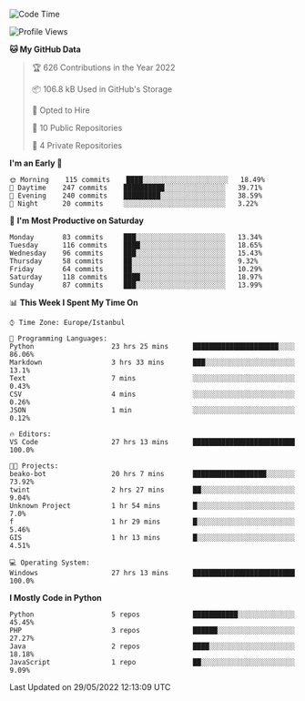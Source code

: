 <!--START_SECTION:waka-->
![Code Time](http://img.shields.io/badge/Code%20Time-251%20hrs%2050%20mins-blue)

![Profile Views](http://img.shields.io/badge/Profile%20Views-0-blue)

**🐱 My GitHub Data** 

> 🏆 626 Contributions in the Year 2022
 > 
> 📦 106.8 kB Used in GitHub's Storage 
 > 
> 💼 Opted to Hire
 > 
> 📜 10 Public Repositories 
 > 
> 🔑 4 Private Repositories  
 > 
**I'm an Early 🐤** 

```text
🌞 Morning    115 commits    ████░░░░░░░░░░░░░░░░░░░░░   18.49% 
🌆 Daytime    247 commits    ██████████░░░░░░░░░░░░░░░   39.71% 
🌃 Evening    240 commits    █████████░░░░░░░░░░░░░░░░   38.59% 
🌙 Night      20 commits     ░░░░░░░░░░░░░░░░░░░░░░░░░   3.22%

```
📅 **I'm Most Productive on Saturday** 

```text
Monday       83 commits     ███░░░░░░░░░░░░░░░░░░░░░░   13.34% 
Tuesday      116 commits    ████░░░░░░░░░░░░░░░░░░░░░   18.65% 
Wednesday    96 commits     ███░░░░░░░░░░░░░░░░░░░░░░   15.43% 
Thursday     58 commits     ██░░░░░░░░░░░░░░░░░░░░░░░   9.32% 
Friday       64 commits     ██░░░░░░░░░░░░░░░░░░░░░░░   10.29% 
Saturday     118 commits    ████░░░░░░░░░░░░░░░░░░░░░   18.97% 
Sunday       87 commits     ███░░░░░░░░░░░░░░░░░░░░░░   13.99%

```


📊 **This Week I Spent My Time On** 

```text
⌚︎ Time Zone: Europe/Istanbul

💬 Programming Languages: 
Python                   23 hrs 25 mins      █████████████████████░░░░   86.06% 
Markdown                 3 hrs 33 mins       ███░░░░░░░░░░░░░░░░░░░░░░   13.1% 
Text                     7 mins              ░░░░░░░░░░░░░░░░░░░░░░░░░   0.43% 
CSV                      4 mins              ░░░░░░░░░░░░░░░░░░░░░░░░░   0.26% 
JSON                     1 min               ░░░░░░░░░░░░░░░░░░░░░░░░░   0.12%

🔥 Editors: 
VS Code                  27 hrs 13 mins      █████████████████████████   100.0%

🐱‍💻 Projects: 
beako-bot                20 hrs 7 mins       ██████████████████░░░░░░░   73.92% 
twint                    2 hrs 27 mins       ██░░░░░░░░░░░░░░░░░░░░░░░   9.04% 
Unknown Project          1 hr 54 mins        █░░░░░░░░░░░░░░░░░░░░░░░░   7.0% 
f                        1 hr 29 mins        █░░░░░░░░░░░░░░░░░░░░░░░░   5.46% 
GIS                      1 hr 13 mins        █░░░░░░░░░░░░░░░░░░░░░░░░   4.51%

💻 Operating System: 
Windows                  27 hrs 13 mins      █████████████████████████   100.0%

```

**I Mostly Code in Python** 

```text
Python                   5 repos             ███████████░░░░░░░░░░░░░░   45.45% 
PHP                      3 repos             ██████░░░░░░░░░░░░░░░░░░░   27.27% 
Java                     2 repos             ████░░░░░░░░░░░░░░░░░░░░░   18.18% 
JavaScript               1 repo              ██░░░░░░░░░░░░░░░░░░░░░░░   9.09%

```



 Last Updated on 29/05/2022 12:13:09 UTC
<!--END_SECTION:waka-->

<!--
**3nws/3nws** is a ✨ _special_ ✨ repository because its `README.md` (this file) appears on your GitHub profile.

Here are some ideas to get you started:

- 🔭 I’m currently working on ...
- 🌱 I’m currently learning ...
- 👯 I’m looking to collaborate on ...
- 🤔 I’m looking for help with ...
- 💬 Ask me about ...
- 📫 How to reach me: ...
- 😄 Pronouns: ...
- ⚡ Fun fact: ...
-->

